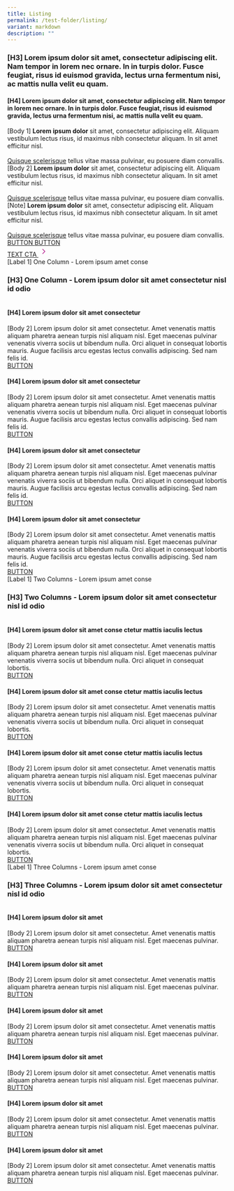 ```yaml
---
title: Listing
permalink: /test-folder/listing/
variant: markdown
description: ""
---
```

<style>
    .content .iso-template {
        width: 100%;
        display: flex;
        flex-direction: column;
    }

    .content .iso-template h3 {
        color: #0061AF !important;
        font-family: Lato;
        font-size: 32px;
        font-style: normal;
        font-weight: 700;
        line-height: 45px !important;
        margin-bottom: 0px;
        margin-top: 0px;
    }

    .content .iso-template h4 {
        color: #0061AF !important;
        font-family: Lato;
        font-size: 26px;
        font-style: normal;
        font-weight: 700;
        line-height: 32px !important;
        margin-bottom: 0px;
        margin-top: 0px;
    }

    .content .iso-template h5 {
        color: #0061AF !important;
        font-family: Lato;
        font-size: 22px;
        font-style: normal;
        font-weight: 700;
        line-height: 30px !important;
        margin-bottom: 0px;
        margin-top: 0px;
    }

    .content .iso-template h6 {
        color: #0061AF !important;
        font-family: Lato;
        font-size: 20px;
        font-style: normal;
        font-weight: 700;
        margin-bottom: 0px;
        line-height: 20px !important;
        margin-top: 0px;
    }
    
    .content .iso-template .text-label-1 {
        color: #4D4D4F !important;
        font-family: Lato;
        font-size: 16px;
        font-style: normal;
        font-weight: 400;
        line-height: 22px !important; 
        text-transform: uppercase;
        margin-bottom: 16px;
    }

    .content .iso-template .text-label-2 {
        color: #4D4D4F !important;
        font-family: Lato;
        font-size: 15px;
        font-style: normal;
        font-weight: 400;
        line-height: 22px !important; 
        text-transform: uppercase;
    }

    .content .iso-template .text-body-1 {
        color: #4D4D4F !important;
        font-family: Lato;
        font-size: 20px;
        font-style: normal;
        font-weight: 400;
        line-height: 32px !important; 
    }

    .content .iso-template .text-body-2 {
        color: #4D4D4F !important;
        font-family: Lato;
        font-size: 16px;
        font-style: normal;
        font-weight: 400;
        line-height: 24px !important; 
    }

    .content .iso-template .text-note {
        color: #4D4D4F !important;
        font-family: Lato;
        font-size: 12px;
        font-style: normal;
        font-weight: 400;
        line-height: 20px !important; 
    }

    .content .iso-template a {
        color: #B41E8E !important;
        font-family: Lato;
        font-style: normal;
        font-weight: 700;
    }

    .content .iso-template .spacer-24 {
        width: 100%;
        height: 24px;
    }

    .content .iso-template .spacer-16 {
        width: 100%;
        height: 16px;
    }

    .content .iso-template .button {
        width: auto;
        height: auto;
        padding: 16px 20px;
        border: 1px solid;
        box-sizing: border-box;
        border-radius: 8px;
        font-family: Lato;
        font-size: 16px;
        font-style: normal;
        font-weight: 700;
        line-height: 24px !important; 
        text-transform: uppercase;
        cursor: pointer;
        text-decoration: none;
        display: inline-block;
        margin: 0px;
    }

    .content .iso-template .button.primary {
        background-color: #B41E8E;
        border-color: #B41E8E;
        color: #fff !important;
    }

    .content .iso-template .button.secondary {
        background-color: transparent;
        border-color: #B41E8E;
        color: #B41E8E !important;
    }

    .content .iso-template .button.bright {
        background-color: #fff;
        border-color: #fff;
        color: #B41E8E !important;
    }

    .content .iso-template .button.text {
        background-color: transparent;
        border: none;
        padding: 0px;
        color: #B41E8E !important;
    }

    .content .iso-template .button.image {
        background-color: transparent;
        border: none;
        padding: 0px;
        height: 48px;
    }

    .content .iso-template .button.image > img {
        height: 100%;
        border-radius: 8px;
    }

    .content .iso-template .button.has-svg {
        padding-right: 40px;
    }

    .content .iso-template .button > svg {
        display: inline;
        margin-left: 2px;
        position: absolute;
    }

    .content .iso-template .section .text-color-grey {
        color: #4D4D4F !important;
    }

    .content .iso-template .section .text-color-white {
        color: #fff !important;
    }

    .content .iso-template .section .text-align-right {
        text-align: right !important;
    }

    .content .iso-template .section .text-align-center {
        text-align: center !important;
    }

    .content .iso-template .section .text-align-left {
        text-align: left !important;
    }

    .content .iso-template .section {
        width: 100%;
        position: relative;
        margin-bottom: 40px
    }

    .content .iso-template .line-divider {
        width: 100%;
        height: 1px;
        background-color: #D8D9DA;
    }

    .content .iso-template .rounded {
        border-radius: 10px;
    }

    .content .iso-template ul,
    .content .iso-template ol {
        margin-top: 0px
    }

    .content .iso-template ul > li,
    .content .iso-template ol > li {
        margin-top: 0px;
        margin-bottom: 0px;
        line-height: inherit;
    }

    .content .iso-template .box-two-columns {
        width: 100%;
        display: flex;
        flex-direction: row;
        padding: 24px 0px;
        border-bottom: 1px solid #D8D9DA;
        box-sizing: border-box;
    }

    .content .iso-template .box-two-columns:first-of-type {
        border-top: 1px solid #D8D9DA
    }

    .content .iso-template .box-two-columns > * {
        width: 50%;
       
        box-sizing: border-box;
    }

    .content .iso-template .box-two-columns > *:nth-of-type(odd) {
        padding-right: 10px;
    }

    .content .iso-template .box-two-columns > *:nth-of-type(even) {
        padding-left: 10px;
    }

    .content .iso-template .bp-youtube {
        position: relative;
        overflow: hidden;
        padding-top: 56.25%;
        margin-bottom: 24px;
    }

    .content .iso-template .bp-youtube iframe {
        position: absolute;
        top: 0;
        left: 0;
        width: 100%;
        height: 100%;
        border: 0;
    }

    .content .iso-template .infographic {
        width: 100%;
        height: auto;
    }

    .content .iso-template .feature-center {
        width: 100%;
        height: auto;
        display: flex;
        flex-direction: column;
        align-items: center;
        text-align: center;
    }

    .content .iso-template .feature-center > img {
        width: 100%;
        max-width: 500px;
        height: auto;
        border-radius: 10px
    }

    .content .iso-template .feature-center .button {
        margin: 0px 8px
    }

    .content .iso-template .image-box {
        width: 100%;
        height: auto;
        position: relative;
        background-position: center;
        background-size: cover;
        padding: 32px;
        box-sizing: border-box;
        display: inline-block;
    }

    .content .iso-template .image-box > .text-content {
        width: 100%;
        max-width: 420px;
    }

    .content .iso-template .image-box > .text-content.align-left {
        float: left;
    }

    .content .iso-template .image-box > .text-content.align-right {
        float: right;
    }

    .content .iso-template .image-box > .text-content.align-full {
        float: left;
        max-width: 99999px;
    }

    @media only screen and (max-width: 768px) {
        .content .iso-template .section {
            margin-bottom: 32px
        }

        .content .iso-template h3 {
            font-size: 28px;
        }

        .content .iso-template h4 {
            font-size: 24px;
        }

        .content .iso-template h5 {
            font-size: 22px;
        }

        .content .iso-template h6 {
            font-size: 22px;
        }

        .content .iso-template .text-label-1 {
            margin-bottom: 8px
        }

        .content .iso-template .bp-youtube {
            margin-bottom: 16px;
        }

        .content .iso-template .spacer-24 {
            height: 16px;
        }

        .content .iso-template .spacer-16 {
            height: 8px;
        }

        .content .iso-template .feature-center > img {
            width: 100%;
            height: auto;
            max-width: 320px;
        }

        .content .iso-template .image-box > .text-content {
            max-width: 768px !important;
        }
    }
</style>
<style>
    .content .iso-template .card-container {
        width: 100%;
        margin-top: 24px;
    }

    .content .iso-template .card-box {
        border-top: 1px solid #D8D9DA;
        width: 100%;
        height: auto;
        padding: 24px 0px;
        display: flex;
        flex-direction: row;
        align-items: flex-start;
    }

    .content .iso-template .card-box > img {
        width: 273px;
        height: auto;
        border-radius: 10px;
        margin: 0px;
        object-fit: contain;
    }

    .content .iso-template .card-details {
        width: calc(100% - 273px);
        height: auto;
        box-sizing: border-box;
        padding: 0px 20px;
    }

    .content .iso-template .card-text {
        width: 100%;
        height: auto;
        float: left;
        margin-bottom: 24px
    }

    .content .iso-template .card-title {
        width: 100%;
        height: auto;
        float: left;
        margin-bottom: 8px
    }

    .content .iso-template .card-container.two-column .card-box,
    .content .iso-template .card-container.three-column .card-box {
        flex-direction: column;
    }

    .content .iso-template .card-container.two-column,
    .content .iso-template .card-container.three-column {
        display: flex;
        flex-wrap: wrap;
    }

    .content .iso-template .card-container.two-column .card-box,
    .content .iso-template .card-container.three-column .card-box {
        border-top: none;
        width: 100%;
    }

    .content .iso-template .card-container.two-column .card-box:last-of-type,
    .content .iso-template .card-container.three-column .card-box:last-of-type {
        border-bottom: none
    }

    .content .iso-template .card-container.two-column .card-box > img,
    .content .iso-template .card-container.three-column .card-box > img {
        width: 100%;
        height: auto;
        border-radius: 10px;
        margin-bottom: 24px
    }

    .content .iso-template .card-container.two-column .card-details,
    .content .iso-template .card-container.three-column .card-details {
        width: 100%;
        height: auto;
        padding: 0px;
    }

    .content .iso-template .card-container.two-column .card-box {
        flex: 0 0 50%;
    }

    .content .iso-template .card-container.three-column .card-box {
        flex: 0 0 33.3333%;
    }

    .content .iso-template .card-container.two-column .card-box:nth-of-type(odd) {
        padding-right: 12px;
    }

    .content .iso-template .card-container.two-column .card-box:nth-of-type(even) {
        padding-left: 12px;
    }

    .content .iso-template .card-container.three-column .card-box:nth-of-type(3n+1) {
        padding-right: 16px;
    }

    .content .iso-template .card-container.three-column .card-box:nth-of-type(3n+2) {
        padding-right: 8px;
        padding-left: 8px;
    }

    .content .iso-template .card-container.three-column .card-box:nth-of-type(3n+3) {
        padding-left: 16px;
    }

    @media only screen and (max-width: 768px) {
        .content .iso-template .card-container {
            margin-top: 0px;
        }

        .content .iso-template .card-box {
            flex-direction: column;
            padding-bottom: 0px;
        }

        .content .iso-template .card-box {
            border-top: none;
        }

        .content .iso-template .card-box:last-of-type {
            border-bottom: none;
        }

        .content .iso-template .card-box > img {
            width: 100%;
            height: auto;
            margin-bottom: 16px;
        }

        .content .iso-template .card-details {
            width: 100%;
            padding: 0px;
        }

        .content .iso-template .card-text {
            margin-bottom: 16px
        }

        .content .iso-template .card-title {
            margin-bottom: 4px
        }

        .content .iso-template .card-container.two-column .card-box,
        .content .iso-template .card-container.three-column .card-box {
            flex: 0 0 100%
        }

        .content .iso-template .card-container.two-column .card-box > img,
        .content .iso-template .card-container.three-column .card-box > img {
            margin-bottom: 16px
        }

        .content .iso-template .card-container.two-column .card-box:nth-of-type(odd),
        .content .iso-template .card-container.two-column .card-box:nth-of-type(even),
        .content .iso-template .card-container.three-column .card-box:nth-of-type(3n+1),
        .content .iso-template .card-container.three-column .card-box:nth-of-type(3n+2),
        .content .iso-template .card-container.three-column .card-box:nth-of-type(3n+3) {
            padding-right: 0px;
            padding-left: 0px;
        }
    }
</style>
<div class="iso-template">
    <div class="section">
        <h3>[H3] Lorem ipsum dolor sit amet, consectetur adipiscing elit. Nam tempor in lorem nec ornare. In in turpis dolor. Fusce feugiat, risus id euismod gravida, lectus urna fermentum nisi, ac mattis nulla velit eu quam.</h3>
    </div>
    <div class="section line-divider"></div>
    <div class="section">
        <h4>[H4] Lorem ipsum dolor sit amet, consectetur adipiscing elit. Nam tempor in lorem nec ornare. In in turpis dolor. Fusce feugiat, risus id euismod gravida, lectus urna fermentum nisi, ac mattis nulla velit eu quam.</h4>
    </div>
    <div class="section">
        <span class="text-body-1">
            [Body 1] <b>Lorem ipsum dolor</b> sit amet, consectetur adipiscing elit. Aliquam vestibulum lectus risus, id maximus nibh consectetur aliquam. In sit amet efficitur nisl. <br><br>
            <a href="https://www.google.com.sg/">Quisque scelerisque</a> tellus vitae massa pulvinar, eu posuere diam convallis.
        </span>
    </div>
    <div class="section">
        <span class="text-body-2">
            [Body 2] <b>Lorem ipsum dolor</b> sit amet, consectetur adipiscing elit. Aliquam vestibulum lectus risus, id maximus nibh consectetur aliquam. In sit amet efficitur nisl. <br><br>
            <a href="https://www.google.com.sg/">Quisque scelerisque</a> tellus vitae massa pulvinar, eu posuere diam convallis.
        </span>
    </div>
    <div class="section">
        <span class="text-note">
            [Note] <b>Lorem ipsum dolor</b> sit amet, consectetur adipiscing elit. Aliquam vestibulum lectus risus, id maximus nibh consectetur aliquam. In sit amet efficitur nisl. <br><br>
            <a href="https://www.google.com.sg/">Quisque scelerisque</a> tellus vitae massa pulvinar, eu posuere diam convallis.
        </span>
    </div>
    <div class="section">
        <a href="https://www.google.com.sg/" class="button secondary">
            BUTTON
        </a>
        <a href="https://www.google.com.sg/" class="button primary">
            BUTTON
        </a>
    </div>
    <div class="section">
        <a target="_blank" href="https://www.google.com.sg/" class="button text">
            TEXT CTA 
            <svg fill="none" viewBox="0 0 24 24" height="24" width="24" xmlns="http://www.w3.org/2000/svg"><path stroke-linejoin="round" stroke-linecap="round" stroke-width="1.5" stroke="#B41E8E" d="M10 7L15 12L10 17"></path></svg>
        </a>
    </div>
    <div class="section line-divider"></div>
    <div class="section">
        <div class="text-label-1">[Label 1] One Column - Lorem ipsum amet conse</div>
        <h3 id="anchorlink-1">[H3] One Column - Lorem ipsum dolor sit amet consectetur nisl id odio</h3>
        <div class="card-container">
            <div class="card-box">
                <img alt="" src="https://i.ibb.co/rGPw8T6/Frame-162.png">
                <div class="card-details">
                    <h4 class="card-title">[H4] Lorem ipsum dolor sit amet consectetur</h4>
                    <div class="card-text text-body-2">
                        [Body 2] Lorem ipsum dolor sit amet consectetur. Amet venenatis mattis aliquam pharetra aenean turpis nisl aliquam nisl. Eget maecenas pulvinar venenatis viverra sociis ut bibendum nulla. Orci aliquet in consequat lobortis mauris. Augue facilisis arcu egestas lectus convallis adipiscing. Sed nam felis id.
                    </div>
                    <a class="button secondary" href="https://www.google.com.sg/">
                        BUTTON
                    </a>
                </div>
            </div>
            <div class="card-box">
                <img alt="" src="https://i.ibb.co/rGPw8T6/Frame-162.png">
                <div class="card-details">
                    <h4 class="card-title">[H4] Lorem ipsum dolor sit amet consectetur</h4>
                    <div class="card-text text-body-2">
                        [Body 2] Lorem ipsum dolor sit amet consectetur. Amet venenatis mattis aliquam pharetra aenean turpis nisl aliquam nisl. Eget maecenas pulvinar venenatis viverra sociis ut bibendum nulla. Orci aliquet in consequat lobortis mauris. Augue facilisis arcu egestas lectus convallis adipiscing. Sed nam felis id.
                    </div>
                    <a class="button secondary" href="https://www.google.com.sg/">
                        BUTTON
                    </a>
                </div>
            </div>
            <div class="card-box">
                <img alt="" src="https://i.ibb.co/rGPw8T6/Frame-162.png">
                <div class="card-details">
                    <h4 class="card-title">[H4] Lorem ipsum dolor sit amet consectetur</h4>
                    <div class="card-text text-body-2">
                        [Body 2] Lorem ipsum dolor sit amet consectetur. Amet venenatis mattis aliquam pharetra aenean turpis nisl aliquam nisl. Eget maecenas pulvinar venenatis viverra sociis ut bibendum nulla. Orci aliquet in consequat lobortis mauris. Augue facilisis arcu egestas lectus convallis adipiscing. Sed nam felis id.
                    </div>
                    <a class="button secondary" href="https://www.google.com.sg/">
                        BUTTON
                    </a>
                </div>
            </div>
            <div class="card-box">
                <img alt="" src="https://i.ibb.co/rGPw8T6/Frame-162.png">
                <div class="card-details">
                    <h4 class="card-title">[H4] Lorem ipsum dolor sit amet consectetur</h4>
                    <div class="card-text text-body-2">
                        [Body 2] Lorem ipsum dolor sit amet consectetur. Amet venenatis mattis aliquam pharetra aenean turpis nisl aliquam nisl. Eget maecenas pulvinar venenatis viverra sociis ut bibendum nulla. Orci aliquet in consequat lobortis mauris. Augue facilisis arcu egestas lectus convallis adipiscing. Sed nam felis id.
                    </div>
                    <a class="button secondary" href="https://www.google.com.sg/">
                        BUTTON
                    </a>
                </div>
            </div>
        </div>
    </div>
    <div class="section line-divider"></div>
    <div class="section">
        <div class="text-label-1">[Label 1] Two Columns - Lorem ipsum amet conse</div>
        <h3 id="anchorlink-1">[H3] Two Columns - Lorem ipsum dolor sit amet consectetur nisl id odio</h3>
        <div class="card-container two-column">
            <div class="card-box">
                <img alt="" src="https://i.ibb.co/rGPw8T6/Frame-162.png">
                <div class="card-details">
                    <h4 class="card-title">[H4] Lorem ipsum dolor sit amet conse ctetur mattis iaculis lectus</h4>
                    <div class="card-text text-body-2">
                        [Body 2] Lorem ipsum dolor sit amet consectetur. Amet venenatis mattis aliquam pharetra aenean turpis nisl aliquam nisl. Eget maecenas pulvinar venenatis viverra sociis ut bibendum nulla. Orci aliquet in consequat lobortis. 
                    </div>
                    <a class="button secondary" href="https://www.google.com.sg/">
                        BUTTON
                    </a>
                </div>
            </div>
            <div class="card-box">
                <img alt="" src="https://i.ibb.co/rGPw8T6/Frame-162.png">
                <div class="card-details">
                    <h4 class="card-title">[H4] Lorem ipsum dolor sit amet conse ctetur mattis iaculis lectus</h4>
                    <div class="card-text text-body-2">
                        [Body 2] Lorem ipsum dolor sit amet consectetur. Amet venenatis mattis aliquam pharetra aenean turpis nisl aliquam nisl. Eget maecenas pulvinar venenatis viverra sociis ut bibendum nulla. Orci aliquet in consequat lobortis. 
                    </div>
                    <a class="button secondary" href="https://www.google.com.sg/">
                        BUTTON
                    </a>
                </div>
            </div>
            <div class="card-box">
                <img alt="" src="https://i.ibb.co/rGPw8T6/Frame-162.png">
                <div class="card-details">
                    <h4 class="card-title">[H4] Lorem ipsum dolor sit amet conse ctetur mattis iaculis lectus</h4>
                    <div class="card-text text-body-2">
                        [Body 2] Lorem ipsum dolor sit amet consectetur. Amet venenatis mattis aliquam pharetra aenean turpis nisl aliquam nisl. Eget maecenas pulvinar venenatis viverra sociis ut bibendum nulla. Orci aliquet in consequat lobortis. 
                    </div>
                    <a class="button secondary" href="https://www.google.com.sg/">
                        BUTTON
                    </a>
                </div>
            </div>
            <div class="card-box">
                <img alt="" src="https://i.ibb.co/rGPw8T6/Frame-162.png">
                <div class="card-details">
                    <h4 class="card-title">[H4] Lorem ipsum dolor sit amet conse ctetur mattis iaculis lectus</h4>
                    <div class="card-text text-body-2">
                        [Body 2] Lorem ipsum dolor sit amet consectetur. Amet venenatis mattis aliquam pharetra aenean turpis nisl aliquam nisl. Eget maecenas pulvinar venenatis viverra sociis ut bibendum nulla. Orci aliquet in consequat lobortis. 
                    </div>
                    <a class="button secondary" href="https://www.google.com.sg/">
                        BUTTON
                    </a>
                </div>
            </div>
        </div>
    </div>
    <div class="section line-divider"></div>
    <div class="section">
        <div class="text-label-1">[Label 1] Three Columns - Lorem ipsum amet conse</div>
        <h3 id="anchorlink-1">[H3] Three Columns - Lorem ipsum dolor sit amet consectetur nisl id odio</h3>
        <div class="card-container three-column">
            <div class="card-box">
                <img alt="" src="https://i.ibb.co/rGPw8T6/Frame-162.png">
                <div class="card-details">
                    <h4 class="card-title">[H4] Lorem ipsum dolor sit amet</h4>
                    <div class="card-text text-body-2">
                        [Body 2] Lorem ipsum dolor sit amet consectetur. Amet venenatis mattis aliquam pharetra aenean turpis nisl aliquam nisl. Eget maecenas pulvinar.
                    </div>
                    <a class="button secondary" href="https://www.google.com.sg/">
                        BUTTON
                    </a>
                </div>
            </div>
            <div class="card-box">
                <img alt="" src="https://i.ibb.co/rGPw8T6/Frame-162.png">
                <div class="card-details">
                    <h4 class="card-title">[H4] Lorem ipsum dolor sit amet</h4>
                    <div class="card-text text-body-2">
                        [Body 2] Lorem ipsum dolor sit amet consectetur. Amet venenatis mattis aliquam pharetra aenean turpis nisl aliquam nisl. Eget maecenas pulvinar.
                    </div>
                    <a class="button secondary" href="https://www.google.com.sg/">
                        BUTTON
                    </a>
                </div>
            </div>
            <div class="card-box">
                <img alt="" src="https://i.ibb.co/rGPw8T6/Frame-162.png">
                <div class="card-details">
                    <h4 class="card-title">[H4] Lorem ipsum dolor sit amet</h4>
                    <div class="card-text text-body-2">
                        [Body 2] Lorem ipsum dolor sit amet consectetur. Amet venenatis mattis aliquam pharetra aenean turpis nisl aliquam nisl. Eget maecenas pulvinar.
                    </div>
                    <a class="button secondary" href="https://www.google.com.sg/">
                        BUTTON
                    </a>
                </div>
            </div>
            <div class="card-box">
                <img alt="" src="https://i.ibb.co/rGPw8T6/Frame-162.png">
                <div class="card-details">
                    <h4 class="card-title">[H4] Lorem ipsum dolor sit amet</h4>
                    <div class="card-text text-body-2">
                        [Body 2] Lorem ipsum dolor sit amet consectetur. Amet venenatis mattis aliquam pharetra aenean turpis nisl aliquam nisl. Eget maecenas pulvinar.
                    </div>
                    <a class="button secondary" href="https://www.google.com.sg/">
                        BUTTON
                    </a>
                </div>
            </div>
            <div class="card-box">
                <img alt="" src="https://i.ibb.co/rGPw8T6/Frame-162.png">
                <div class="card-details">
                    <h4 class="card-title">[H4] Lorem ipsum dolor sit amet</h4>
                    <div class="card-text text-body-2">
                        [Body 2] Lorem ipsum dolor sit amet consectetur. Amet venenatis mattis aliquam pharetra aenean turpis nisl aliquam nisl. Eget maecenas pulvinar.
                    </div>
                    <a class="button secondary" href="https://www.google.com.sg/">
                        BUTTON
                    </a>
                </div>
            </div>
            <div class="card-box">
                <img alt="" src="https://i.ibb.co/rGPw8T6/Frame-162.png">
                <div class="card-details">
                    <h4 class="card-title">[H4] Lorem ipsum dolor sit amet</h4>
                    <div class="card-text text-body-2">
                        [Body 2] Lorem ipsum dolor sit amet consectetur. Amet venenatis mattis aliquam pharetra aenean turpis nisl aliquam nisl. Eget maecenas pulvinar.
                    </div>
                    <a class="button secondary" href="https://www.google.com.sg/">
                        BUTTON
                    </a>
                </div>
            </div>
        </div>
    </div>
</div>